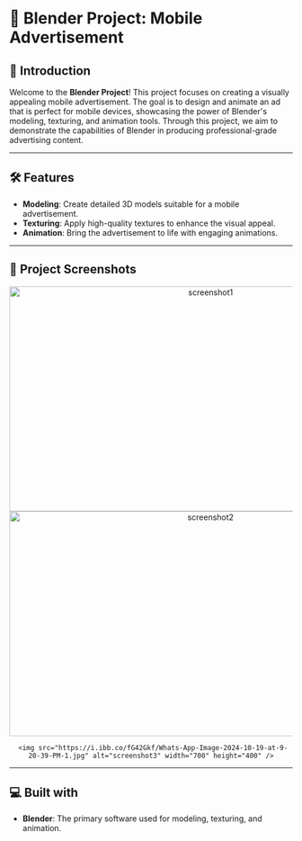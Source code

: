 # 🎨 Blender Project: Mobile Advertisement

## 📜 Introduction
Welcome to the **Blender Project**! This project focuses on creating a visually appealing mobile advertisement. The goal is to design and animate an ad that is perfect for mobile devices, showcasing the power of Blender's modeling, texturing, and animation tools. Through this project, we aim to demonstrate the capabilities of Blender in producing professional-grade advertising content.

---

## 🛠️ Features
- **Modeling**: Create detailed 3D models suitable for a mobile advertisement.
- **Texturing**: Apply high-quality textures to enhance the visual appeal.
- **Animation**: Bring the advertisement to life with engaging animations.


---

## 📸 Project Screenshots

<div align="center">
    <img src="https://i.ibb.co/whK9Tqf/Whats-App-Image-2024-10-19-at-9-20-40-PM.jpg" alt="screenshot1" width="700" height="400" />
    <img src="https://i.ibb.co/HxpLRZY/Whats-App-Image-2024-10-19-at-9-20-39-PM.jpg" alt="screenshot2" width="700" height="400" />

     <img src="https://i.ibb.co/fG42Gkf/Whats-App-Image-2024-10-19-at-9-20-39-PM-1.jpg" alt="screenshot3" width="700" height="400" />
</div>

---

## 💻 Built with
- **Blender**: The primary software used for modeling, texturing, and animation.


